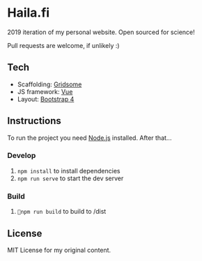 # Haila.fi

2019 iteration of my personal website. Open sourced for science!

Pull requests are welcome, if unlikely :)

## Tech

* Scaffolding: [Gridsome](https://gridsome.org/)
* JS framework: [Vue](https://vuejs.org/)
* Layout: [Bootstrap 4](https://getbootstrap.com/)

## Instructions

To run the project you need [Node.js](https://github.com/creationix/nvm) installed. After that...

### Develop

1. `npm install` to install dependencies
2. `npm run serve` to start the dev server

### Build

1. `npm run build` to build to /dist

## License

MIT License for my original content.